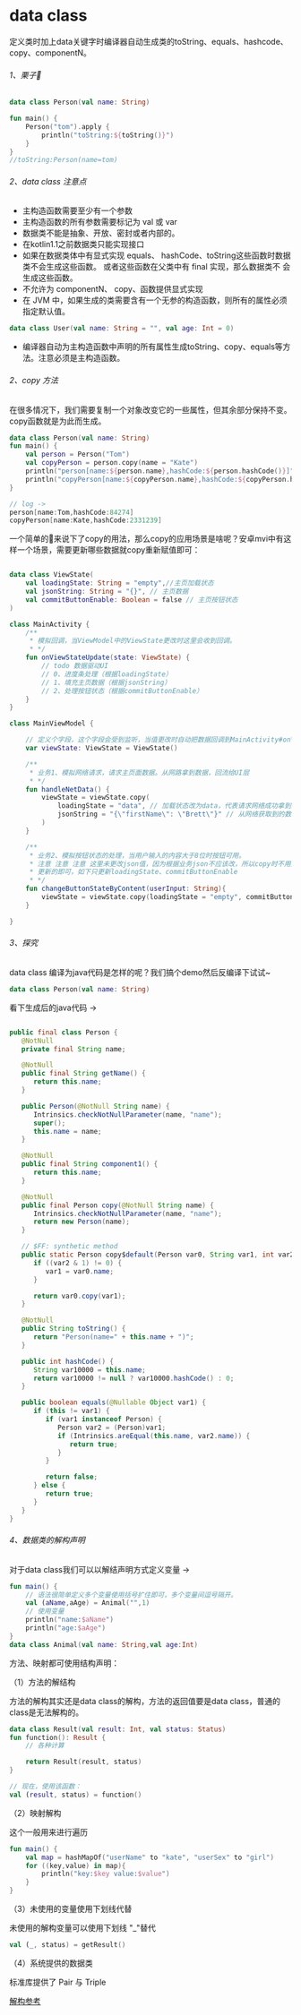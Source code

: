 # data class

定义类时加上data关键字时编译器自动生成类的toString、equals、hashcode、copy、componentN。

###### 1、栗子🌰

```kotlin
data class Person(val name: String)

fun main() {
    Person("tom").apply {
        println("toString:${toString()}")
    }
}
//toString:Person(name=tom)
```

###### 2、data class 注意点

- 主构造函数需要至少有一个参数
- 主构造函数的所有参数需要标记为 val 或 var
- 数据类不能是抽象、开放、密封或者内部的。
- 在kotlin1.1之前数据类只能实现接口
- 如果在数据类体中有显式实现 equals、 hashCode、toString这些函数时数据类不会生成这些函数。 或者这些函数在父类中有 final 实现，那么数据类不
会生成这些函数。
- 不允许为 componentN、 copy、函数提供显式实现
- 在 JVM 中，如果生成的类需要含有一个无参的构造函数，则所有的属性必须指定默认值。

```kotlin
data class User(val name: String = "", val age: Int = 0)
```
- 编译器自动为主构造函数中声明的所有属性生成toString、copy、equals等方法。注意必须是主构造函数。


###### 2、copy 方法

在很多情况下，我们需要复制一个对象改变它的一些属性，但其余部分保持不变。 copy函数就是为此而生成。


```kotlin
data class Person(val name: String)
fun main() {
    val person = Person("Tom")
    val copyPerson = person.copy(name = "Kate")
    println("person[name:${person.name},hashCode:${person.hashCode()}]")
    println("copyPerson[name:${copyPerson.name},hashCode:${copyPerson.hashCode()}]")
}

// log ->
person[name:Tom,hashCode:84274]
copyPerson[name:Kate,hashCode:2331239]
```

一个简单的🌰来说下了copy的用法，那么copy的应用场景是啥呢？安卓mvi中有这样一个场景，需要更新哪些数据就copy重新赋值即可：

```kotlin

data class ViewState(
    val loadingState: String = "empty",//主页加载状态
    val jsonString: String = "{}", // 主页数据
    val commitButtonEnable: Boolean = false // 主页按钮状态
)

class MainActivity {
    /**
     * 模拟回调，当ViewModel中的ViewState更改时这里会收到回调。
     * */
    fun onViewStateUpdate(state: ViewState) {
        // todo 数据驱动UI
        // 0、进度条处理（根据loadingState）
        // 1、填充主页数据（根据jsonString）
        // 2、处理按钮状态（根据commitButtonEnable）
    }
}

class MainViewModel {

    // 定义个字段，这个字段会受到监听，当值更改时自动把数据回调到MainActivity#onViewStateUpdate中（模拟，具体不实现了）
    var viewState: ViewState = ViewState()

    /**
     * 业务1、模拟网络请求，请求主页面数据。从网路拿到数据，回流给UI层
     * */
    fun handleNetData() {
        viewState = viewState.copy(
            loadingState = "data", // 加载状态改为data，代表请求网络成功拿到数据
            jsonString = "{\"firstName\": \"Brett\"}" // 从网络获取到的数据
        )
    }

    /**
     * 业务2、模拟按钮状态的处理，当用户输入的内容大于8位时按钮可用。
     * 注意 注意 注意 这里未更改json值，因为根据业务json不应该改，所以copy时不用重新赋值代表使用上次最新的值。更新数据copy时只copy我们想要
     * 更新的即可，如下只更新loadingState、commitButtonEnable
     * */
    fun changeButtonStateByContent(userInput: String){
        viewState = viewState.copy(loadingState = "empty", commitButtonEnable =  userInput.length > 8)
    }

}
```

###### 3、探究

data class 编译为java代码是怎样的呢？我们搞个demo然后反编译下试试~

```kotlin
data class Person(val name: String)
```

看下生成后的java代码 ->

```java

public final class Person {
   @NotNull
   private final String name;

   @NotNull
   public final String getName() {
      return this.name;
   }

   public Person(@NotNull String name) {
      Intrinsics.checkNotNullParameter(name, "name");
      super();
      this.name = name;
   }

   @NotNull
   public final String component1() {
      return this.name;
   }

   @NotNull
   public final Person copy(@NotNull String name) {
      Intrinsics.checkNotNullParameter(name, "name");
      return new Person(name);
   }

   // $FF: synthetic method
   public static Person copy$default(Person var0, String var1, int var2, Object var3) {
      if ((var2 & 1) != 0) {
         var1 = var0.name;
      }

      return var0.copy(var1);
   }

   @NotNull
   public String toString() {
      return "Person(name=" + this.name + ")";
   }

   public int hashCode() {
      String var10000 = this.name;
      return var10000 != null ? var10000.hashCode() : 0;
   }

   public boolean equals(@Nullable Object var1) {
      if (this != var1) {
         if (var1 instanceof Person) {
            Person var2 = (Person)var1;
            if (Intrinsics.areEqual(this.name, var2.name)) {
               return true;
            }
         }

         return false;
      } else {
         return true;
      }
   }
}
```

###### 4、数据类的解构声明

对于data class我们可以以解结声明方式定义变量 ->

```kotlin
fun main() {
    // 语法很简单定义多个变量使用括号扩住即可，多个变量间逗号隔开。
    val (aName,aAge) = Animal("",1)
    // 使用变量
    println("name:$aName")
    println("age:$aAge")
}
data class Animal(val name: String,val age:Int)
```

方法、映射都可使用结构声明：

（1）方法的解结构

方法的解构其实还是data class的解构，方法的返回值要是data class，普通的class是无法解构的。

```kotlin
data class Result(val result: Int, val status: Status)
fun function(): Result {
    // 各种计算

    return Result(result, status)
}

// 现在，使用该函数：
val (result, status) = function()
```

（2）映射解构

这个一般用来进行遍历

```kotlin
fun main() {
    val map = hashMapOf("userName" to "kate", "userSex" to "girl")
    for ((key,value) in map){
        println("key:$key value:$value")
    }
}
```

（3）未使用的变量使用下划线代替

未使用的解构变量可以使用下划线 "_"替代

```kotlin
val (_, status) = getResult()
```

（4）系统提供的数据类

标准库提供了 Pair 与 Triple

[解构参考](https://www.kotlincn.net/docs/reference/multi-declarations.html)


